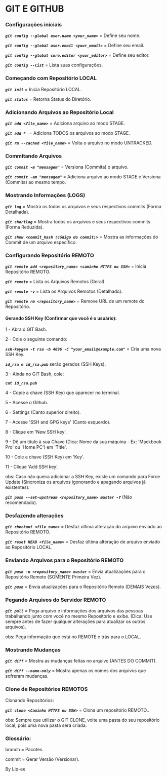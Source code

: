 # GIT E GITHUB

### Configurações iniciais
***```git config --global user.name <your_name>```*** = Define seu nome.

***```git config --global user.email <your_email>```*** = Define seu email.

***```git config --global core.editor <your_editor>```*** = Define seu editor.

***```git config --list```*** = Lista suas configurações.

### Começando com Repositório LOCAL
***```git init```*** = Inicia Repositório LOCAL.

***```git status```*** = Retorna Status do Diretório.

### Adicionando Arquivos ao Repositório Local
***```git add <file_name>```*** = Adiciona arquivo ao modo STAGE.

***```git add * ```*** = Adiciona TODOS os arquivos ao modo STAGE.

***```git rm --cached <file_name>```*** = Volta o arquivo no modo UNTRACKED.

### Commitando Arquivos
***```git commit -m "mensagem"```*** = Versiona (Commita) o arquivo.

***```git commit -am "mensagem"```*** = Adiciona arquivo ao modo STAGE e Versiona (Commita) ao mesmo tempo.

### Mostrando Informações (LOGS)
***```git log```*** = Mostra os todos os arquivos e seus respectivos commits (Forma Detalhada).

***```git shortlog```*** = Mostra todos os arquivos e seus respectivos commits (Forma Reduzida).

***```git show <commit_hash (código do commit)>```*** = Mostra as informações do Commit de um arquivo específico.

### Configurando Repositório REMOTO
***```git remote add <repository_name> <caminho HTTPS ou SSH>```*** = Inicia Repositório REMOTO.

***```git remote```*** = Lista os Arquivos Remotos (Geral).

***```git remote -v```*** = Lista os Arquivos Remotos (Detalhado).

***```git remote rm <repository_name>```*** = Remove URL de um remote do Repositório.


#### Gerando SSH Key (Confirmar que você é o usuário):
1 - Abra o GIT Bash.

2 - Cole o seguinte comando:

***```ssh-keygen -t rsa -b 4096 -C "your_email@example.com"```*** = Cria uma nova SSH Key.

***```id_rsa e id_rsa.pub```*** serão gerados (SSH Keys).

3 - Ainda no GIT Bash, cole:

***```cat id_rsa.pub```***

4 - Copie a chave (SSH Key) que aparecer no terminal.

5 - Acesse o Github.

6 - Settings (Canto superior direito).

7 - Acesse 'SSH and GPG keys' (Canto esquerdo).

8 - Clique em 'New SSH key'.

9 - Dê um titulo à sua Chave (Dica: Nome da sua máquina - Ex: 'Mackbook Pro' ou 'Home PC') em 'Title'.

10 - Cole a chave (SSH Key) em 'Key'.

11 - Clique 'Add SSH key'.


obs: Caso não queira adicionar a SSH Key, existe um comando para Force Update (Sincroniza os arquivos igonorando e apagando arquivos já existentes):

***```git push --set-upstream <repository_name> master -f```*** (Não recomendado).



### Desfazendo alterações
***```git checkout <file_name>```*** = Desfaz última alteração do arquivo enviado ao Repositório REMOTO.

***```git reset HEAD <file_name>```*** = Desfaz última alteração de arquivo enviado ao Repositório LOCAL.


### Enviando Arquivos para o Repositório REMOTO
***```git push -u <repository_name> master```*** = Envia atualizações para o Repositório Remoto (SOMENTE Primeira Vez).

***```git push```*** = Envia atualizações para o Repositório Remoto (DEMAIS Vezes).


### Pegando Arquivos do Servidor REMOTO
***```git pull```*** = Pega arquivo e informações dos arquivos das pessoas trabalhando junto com você no mesmo Repositório e exibe.
(Dica: Use sempre antes de fazer qualquer alterações para atualizar os outros arquivos).

obs: Pega informação que está no REMOTE e trás para o LOCAL.


### Mostrando Mudanças
***```git diff```*** = Mostra as mudanças feitas no arquivo (ANTES DO COMMIT).

***```git diff --name-only```*** = Mostra apenas os nomes dos arquivos que sofreram mudanças.


### Clone de Repositórios REMOTOS
Clonando Repositórios:


***```git clone <Caminho HTTPS ou SSH>```*** = Clona um repositório REMOTO..

obs: Sempre que utilizar o GIT CLONE, volte uma pasta do seu repositório local, pois uma nova pasta será criada.



### Glossário:
branch = Pacotes.

commit = Gerar Versão (Versionar).



By Lip-ee
